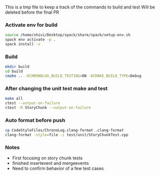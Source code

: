 This is a tmp file to keep a track of the commands to build and test
Will be deleted before the final PR

### Activate env for build
``` bash
source /home/shivi/Desktop/spack/share/spack/setup-env.sh
spack env activate -p .
spack install -v
```

### Build
``` bash
mkdir build
cd build
cmake .. -DCHRONOLOG_BUILD_TESTING=ON -DCMAKE_BUILD_TYPE=Debug
```

### After changing the unit test make and test
``` bash
make all
ctest --output-on-failure
ctest -R StoryChunk --output-on-failure
```

### Auto format before push
``` bash
cp CodeStyleFiles/ChronoLog.clang-format .clang-format
clang-format -style=file -i test/unit/StoryChunkTest.cpp
```

### Notes
- First focusing on story chunk tests 
- finished insertevent and mergeevents
- Need to confirm behavior of a few test cases